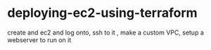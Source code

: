 # deploying-ec2-using-terraform
create and ec2 and log onto, ssh to it , make a custom VPC, setup a webserver to run on it
